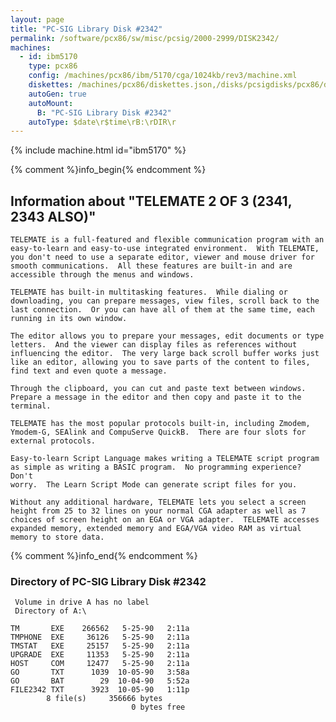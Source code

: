 ```yaml
---
layout: page
title: "PC-SIG Library Disk #2342"
permalink: /software/pcx86/sw/misc/pcsig/2000-2999/DISK2342/
machines:
  - id: ibm5170
    type: pcx86
    config: /machines/pcx86/ibm/5170/cga/1024kb/rev3/machine.xml
    diskettes: /machines/pcx86/diskettes.json,/disks/pcsigdisks/pcx86/diskettes.json
    autoGen: true
    autoMount:
      B: "PC-SIG Library Disk #2342"
    autoType: $date\r$time\rB:\rDIR\r
---
```


{% include machine.html id="ibm5170" %}

{% comment %}info_begin{% endcomment %}

## Information about "TELEMATE 2 OF 3 (2341, 2343 ALSO)"

    TELEMATE is a full-featured and flexible communication program with an
    easy-to-learn and easy-to-use integrated environment.  With TELEMATE,
    you don't need to use a separate editor, viewer and mouse driver for
    smooth communications.  All these features are built-in and are
    accessible through the menus and windows.
    
    TELEMATE has built-in multitasking features.  While dialing or
    downloading, you can prepare messages, view files, scroll back to the
    last connection.  Or you can have all of them at the same time, each
    running in its own window.
    
    The editor allows you to prepare your messages, edit documents or type
    letters.  And the viewer can display files as references without
    influencing the editor.  The very large back scroll buffer works just
    like an editor, allowing you to save parts of the content to files,
    find text and even quote a message.
    
    Through the clipboard, you can cut and paste text between windows.
    Prepare a message in the editor and then copy and paste it to the
    terminal.
    
    TELEMATE has the most popular protocols built-in, including Zmodem,
    Ymodem-G, SEAlink and CompuServe QuickB.  There are four slots for
    external protocols.
    
    Easy-to-learn Script Language makes writing a TELEMATE script program
    as simple as writing a BASIC program.  No programming experience? Don't
    worry.  The Learn Script Mode can generate script files for you.
    
    Without any additional hardware, TELEMATE lets you select a screen
    height from 25 to 32 lines on your normal CGA adapter as well as 7
    choices of screen height on an EGA or VGA adapter.  TELEMATE accesses
    expanded memory, extended memory and EGA/VGA video RAM as virtual
    memory to store data.
{% comment %}info_end{% endcomment %}


### Directory of PC-SIG Library Disk #2342

     Volume in drive A has no label
     Directory of A:\

    TM       EXE    266562   5-25-90   2:11a
    TMPHONE  EXE     36126   5-25-90   2:11a
    TMSTAT   EXE     25157   5-25-90   2:11a
    UPGRADE  EXE     11353   5-25-90   2:11a
    HOST     COM     12477   5-25-90   2:11a
    GO       TXT      1039  10-05-90   3:58a
    GO       BAT        29  10-04-90   5:52a
    FILE2342 TXT      3923  10-05-90   1:11p
            8 file(s)     356666 bytes
                               0 bytes free

